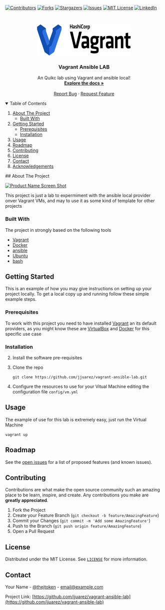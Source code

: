 <!-- PROJECT SHIELDS -->
<!--
*** I'm using markdown "reference style" links for readability.
*** Reference links are enclosed in brackets [ ] instead of parentheses ( ).
*** See the bottom of this document for the declaration of the reference variables
*** for contributors-url, forks-url, etc. This is an optional, concise syntax you may use.
*** https://www.markdownguide.org/basic-syntax/#reference-style-links
-->
[![Contributors][contributors-shield]][contributors-url]
[![Forks][forks-shield]][forks-url]
[![Stargazers][stars-shield]][stars-url]
[![Issues][issues-shield]][issues-url]
[![MIT License][license-shield]][license-url]
[![LinkedIn][linkedin-shield]][linkedin-url]


<br />

<p align="center">
  <a href="https://github.com/jjuarez/vagrant-ansible-lab">
    <img src="docs/images/vagrant-logo-hashicorp.svg" alt="Vagrant Logo" width="300" height="100">
  </a>

  <h3 align="center">Vagrant Ansible LAB</h3>

  <p align="center">
    An Quikc lab using Vagrant and ansible local!
    <br />
    <a href="https://github.com/jjuarez/vagrant-ansible-local/docs"><strong>Explore the docs »</strong></a>
    <br />
    <br />
    <a href="https://github.com/jjuarez/vagrnt-ansible-local/issues">Report Bug</a>
    ·
    <a href="https://github.com/jjuarez/vagrant-ansible-local/issues">Request Feature</a>
  </p>

</p>

<details open="open">
  <summary>Table of Contents</summary>
  <ol>
    <li>
      <a href="#about-the-project">About The Project</a>
      <ul>
        <li><a href="#built-with">Built With</a></li>
      </ul>
    </li>
    <li>
      <a href="#getting-started">Getting Started</a>
      <ul>
        <li><a href="#prerequisites">Prerequisites</a></li>
        <li><a href="#installation">Installation</a></li>
      </ul>
    </li>
    <li><a href="#usage">Usage</a></li>
    <li><a href="#roadmap">Roadmap</a></li>
    <li><a href="#contributing">Contributing</a></li>
    <li><a href="#license">License</a></li>
    <li><a href="#contact">Contact</a></li>
    <li><a href="#acknowledgements">Acknowledgements</a></li>
  </ol>
</details>
## About The Project

[![Product Name Screen Shot][product-screenshot]](https://example.com)

This project is just a lab to expermiment with the ansible local provider onver Vagrant VMs, and may to use it as some kind of template for other projects

### Built With

The project in strongly based on the following tools
* [Vagrant](https://www.vagrantup.com)
* [Docker](https://www.docker.com)
* [ansible](https://www.ansible.com/)
* [Ubuntu](https://ubuntu.com/)
* [bash](https://www.gnu.org/software/bash/)

## Getting Started

This is an example of how you may give instructions on setting up your project locally.
To get a local copy up and running follow these simple example steps.

### Prerequisites

To work with this project you need to have installed [Vagrant](https://vagrantup.com) an its default providers, as you might know these are [VirtualBox](https://www.virtualbox.org/) and [Docker](https://docker.com/) for this specific use case
### Installation

2. Install the software pre-requisites
   
2. Clone the repo

   ```shell
   git clone https://github.com/jjuarez/vagrant-ansible-lab.git
   ```

3. Configure the resources to use for your Vitual Machine editing the configuration file `config/vm.yml`

## Usage

The example of use for this lab is extremely easy, just run the Virtual Machine

```shell
vagrant up
```

## Roadmap

See the [open issues](https://github.com/jjuarez/vagrant-ansible-lab/issues) for a list of proposed features (and known issues).

## Contributing

Contributions are what make the open source community such an amazing place to be learn, inspire, and create. Any contributions you make are **greatly appreciated**.

1. Fork the Project
2. Create your Feature Branch (`git checkout -b feature/AmazingFeature`)
3. Commit your Changes (`git commit -m 'Add some AmazingFeature'`)
4. Push to the Branch (`git push origin feature/AmazingFeature`)
5. Open a Pull Request

## License

Distributed under the MIT License. See [`LICENSE`](./LICENSE.txt) for more information.

## Contact

Your Name - [@thejtoken](https://twitter.com/thejtoken) - email@example.com

Project Link: [https://github.com/jjuarez/vagrant-ansible-lab](https://github.com/jjuarez/vagrant-ansible-lab)



[contributors-shield]: https://img.shields.io/github/contributors/jjuarez/vagrant-ansible-lab.svg?style=for-the-badge
[contributors-url]: https://github.com/jjuarez/vagrant-ansible-lab/graphs/contributors
[forks-shield]: https://img.shields.io/github/forks/jjuarez/vagrant-ansible-lab.svg?style=for-the-badge
[forks-url]: https://github.com/jjuarez/vagrant-ansible-lab/network/members
[stars-shield]: https://img.shields.io/github/stars/jjuarez/vagrant-ansible-lab.svg?style=for-the-badge
[stars-url]: https://github.com/jjuarez/vagrant-ansible-lab/stargazers
[issues-shield]: https://img.shields.io/github/issues/jjuarez/vagrant-ansible-lab.svg?style=for-the-badge
[issues-url]: https://github.com/jjuarez/vagrant-ansible-lab/issues
[license-shield]: https://img.shields.io/github/license/jjuarez/vagrant-ansible.lab.svg?style=for-the-badge
[license-url]: https://github.com/jjuarez/vagrant-ansible-lab/blob/master/LICENSE.txt
[linkedin-shield]: https://img.shields.io/badge/-LinkedIn-black.svg?style=for-the-badge&logo=linkedin&colorB=555
[linkedin-url]: https://www.linkedin.com/in/javierjuarez/
[product-screenshot]: images/screenshot.png
